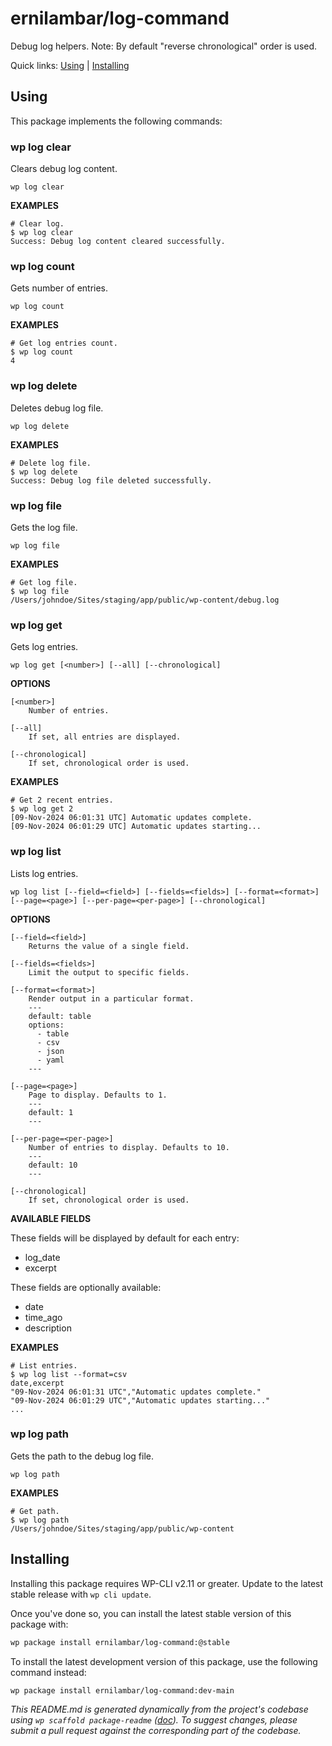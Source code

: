 ernilambar/log-command
======================

Debug log helpers. Note: By default "reverse chronological" order is used.



Quick links: [Using](#using) | [Installing](#installing)

## Using

This package implements the following commands:

### wp log clear

Clears debug log content.

~~~
wp log clear 
~~~

**EXAMPLES**

    # Clear log.
    $ wp log clear
    Success: Debug log content cleared successfully.



### wp log count

Gets number of entries.

~~~
wp log count 
~~~

**EXAMPLES**

    # Get log entries count.
    $ wp log count
    4



### wp log delete

Deletes debug log file.

~~~
wp log delete 
~~~

**EXAMPLES**

    # Delete log file.
    $ wp log delete
    Success: Debug log file deleted successfully.



### wp log file

Gets the log file.

~~~
wp log file 
~~~

**EXAMPLES**

    # Get log file.
    $ wp log file
    /Users/johndoe/Sites/staging/app/public/wp-content/debug.log



### wp log get

Gets log entries.

~~~
wp log get [<number>] [--all] [--chronological]
~~~

**OPTIONS**

	[<number>]
		Number of entries.

	[--all]
		If set, all entries are displayed.

	[--chronological]
		If set, chronological order is used.

**EXAMPLES**

    # Get 2 recent entries.
    $ wp log get 2
    [09-Nov-2024 06:01:31 UTC] Automatic updates complete.
    [09-Nov-2024 06:01:29 UTC] Automatic updates starting...



### wp log list

Lists log entries.

~~~
wp log list [--field=<field>] [--fields=<fields>] [--format=<format>] [--page=<page>] [--per-page=<per-page>] [--chronological]
~~~

**OPTIONS**

	[--field=<field>]
		Returns the value of a single field.

	[--fields=<fields>]
		Limit the output to specific fields.

	[--format=<format>]
		Render output in a particular format.
		---
		default: table
		options:
		  - table
		  - csv
		  - json
		  - yaml
		---

	[--page=<page>]
		Page to display. Defaults to 1.
		---
		default: 1
		---

	[--per-page=<per-page>]
		Number of entries to display. Defaults to 10.
		---
		default: 10
		---

	[--chronological]
		If set, chronological order is used.

**AVAILABLE FIELDS**

These fields will be displayed by default for each entry:

* log_date
* excerpt

These fields are optionally available:

* date
* time_ago
* description

**EXAMPLES**

    # List entries.
    $ wp log list --format=csv
    date,excerpt
    "09-Nov-2024 06:01:31 UTC","Automatic updates complete."
    "09-Nov-2024 06:01:29 UTC","Automatic updates starting..."
    ...



### wp log path

Gets the path to the debug log file.

~~~
wp log path 
~~~

**EXAMPLES**

    # Get path.
    $ wp log path
    /Users/johndoe/Sites/staging/app/public/wp-content

## Installing

Installing this package requires WP-CLI v2.11 or greater. Update to the latest stable release with `wp cli update`.

Once you've done so, you can install the latest stable version of this package with:

```bash
wp package install ernilambar/log-command:@stable
```

To install the latest development version of this package, use the following command instead:

```bash
wp package install ernilambar/log-command:dev-main
```


*This README.md is generated dynamically from the project's codebase using `wp scaffold package-readme` ([doc](https://github.com/wp-cli/scaffold-package-command#wp-scaffold-package-readme)). To suggest changes, please submit a pull request against the corresponding part of the codebase.*
